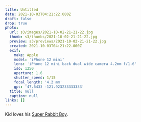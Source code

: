 ```yaml
---
title: Untitled
date: 2021-10-03T04:21:22.000Z
draft: false
drop: true
photo:
  url: s3/images/2021-10-02-21-21-22.jpg
  thumb: s3/thumbs/2021-10-02-21-21-22.jpg
  preview: s3/previews/2021-10-02-21-21-22.jpg
  created: 2021-10-03T04:21:22.000Z
  exif:
    make: Apple
    model: 'iPhone 12 mini'
    lens: 'iPhone 12 mini back dual wide camera 4.2mm f/1.6'
    iso: 1250
    aperture: 1.6
    shutter_speed: 1/15
    focal_length: '4.2 mm'
    gps: '47.6433 -121.923233333333'
  title: null
  caption: null
links: []
---
```


Kid loves his [Super Rabbit Boy](https://www.scholastic.com/branches/pressstart.htm).
